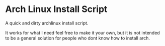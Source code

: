 # Arch Linux Install Script
A quick and dirty archlinux install script. 

It works for what I need feel free to make it your own, but it is not intended
to be a general solution for people who dont know how to install arch.
